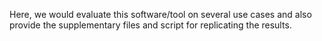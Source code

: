 Here, we would evaluate this software/tool on several use cases and also provide the supplementary files and script for replicating the results.
